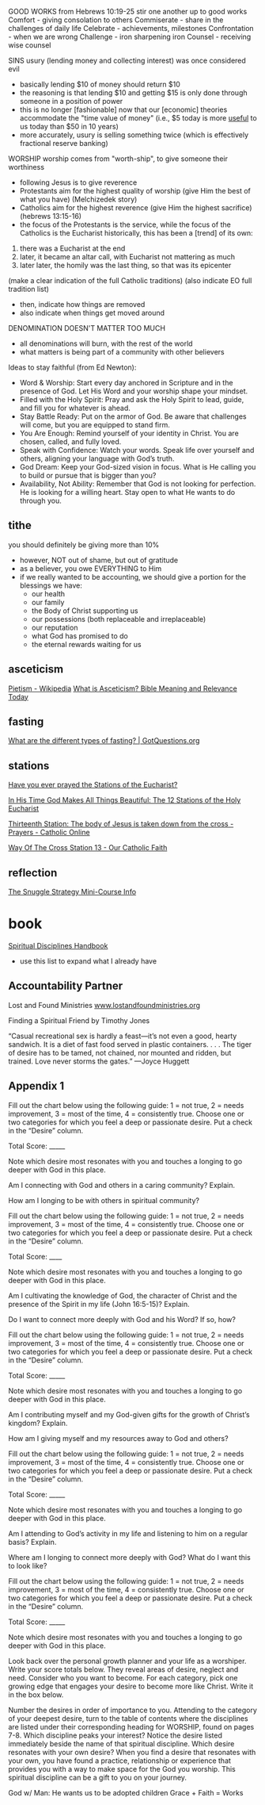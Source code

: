 
GOOD WORKS
from Hebrews 10:19-25
stir one another up to good works
Comfort - giving consolation to others
Commiserate - share in the challenges of daily life
Celebrate - achievements, milestones
Confrontation - when we are wrong
Challenge - iron sharpening iron
Counsel - receiving wise counsel

SINS
usury (lending money and collecting interest) was once considered evil
- basically lending $10 of money should return $10
- the reasoning is that lending $10 and getting $15 is only done through someone in a position of power
- this is no longer [fashionable] now that our [economic] theories accommodate the "time value of money" (i.e., $5 today is more [useful](purpose) to us today than $50 in 10 years)
- more accurately, usury is selling something twice (which is effectively fractional reserve banking)

WORSHIP
worship comes from "worth-ship", to give someone their worthiness
- following Jesus is to give reverence
- Protestants aim for the highest quality of worship (give Him the best of what you have) (Melchizedek story)
- Catholics aim for the highest reverence (give Him the highest sacrifice) (hebrews 13:15-16)
- the focus of the Protestants is the service, while the focus of the Catholics is the Eucharist
historically, this has been a [trend] of its own:
1. there was a Eucharist at the end
2. later, it became an altar call, with Eucharist not mattering as much
3. later later, the homily was the last thing, so that was its epicenter

(make a clear indication of the full Catholic traditions)
(also indicate EO full tradition list)
- then, indicate how things are removed
- also indicate when things get moved around

DENOMINATION DOESN'T MATTER TOO MUCH
- all denominations will burn, with the rest of the world
- what matters is being part of a community with other believers

Ideas to stay faithful (from Ed Newton):
- Word & Worship: Start every day anchored in Scripture and in the presence of God. Let His Word and your worship shape your mindset.
- Filled with the Holy Spirit: Pray and ask the Holy Spirit to lead, guide, and fill you for whatever is ahead.
- Stay Battle Ready: Put on the armor of God. Be aware that challenges will come, but you are equipped to stand firm.
- You Are Enough: Remind yourself of your identity in Christ. You are chosen, called, and fully loved.
- Speak with Confidence: Watch your words. Speak life over yourself and others, aligning your language with God’s truth.
- God Dream: Keep your God-sized vision in focus. What is He calling you to build or pursue that is bigger than you?
- Availability, Not Ability: Remember that God is not looking for perfection. He is looking for a willing heart. Stay open to what He wants to do through you.

## tithe

you should definitely be giving more than 10%
- however, NOT out of shame, but out of gratitude
- as a believer, you owe EVERYTHING to Him
- if we really wanted to be accounting, we should give a portion for the blessings we have:
  - our health
  - our family
  - the Body of Christ supporting us
  - our possessions (both replaceable and irreplaceable)
  - our reputation
  - what God has promised to do
  - the eternal rewards waiting for us

## asceticism

[Pietism - Wikipedia](https://en.m.wikipedia.org/wiki/Pietism)
[What is Asceticism? Bible Meaning and Relevance Today](https://www.christianity.com/wiki/christian-terms/what-is-ascetic-asceticism.html)

## fasting

[What are the different types of fasting? | GotQuestions.org](https://www.gotquestions.org/types-of-fasting.html)

## stations

[Have you ever prayed the Stations of the Eucharist?](https://aleteia.org/2018/06/01/have-you-ever-prayed-the-stations-of-the-eucharist/)

[In His Time God Makes All Things Beautiful: The 12 Stations of the Holy Eucharist](https://jewelsinark.blogspot.com/p/12-stations-of-holy-eucharist.html)

[Thirteenth Station: The body of Jesus is taken down from the cross - Prayers - Catholic Online](https://www.catholic.org/prayers/station.php?id=13)

[Way Of The Cross Station 13 - Our Catholic Faith](https://ourcatholicfaith.org/station13.html)

## reflection

[The Snuggle Strategy Mini-Course Info](https://www.leemalaulau.com/snugglestrategy)

# book

[Spiritual Disciplines Handbook](https://www.biblestudytools.com/books/spiritual-disciplines-handbook/)
- use this list to expand what I already have


## Accountability Partner

Lost and Found Ministries www.lostandfoundministries.org

Finding a Spiritual Friend by Timothy Jones

“Casual recreational sex is hardly a feast—it’s not even a good, hearty sandwich. It is a diet of fast food served in plastic containers. . . . The tiger of desire has to be tamed, not chained, nor mounted and ridden, but trained. Love never storms the gates.” —Joyce Huggett

## Appendix 1

Fill out the chart below using the following guide: 1 = not true, 2 = needs improvement, 3 = most of the time, 4 = consistently true. Choose one or two categories for which you feel a deep or passionate desire. Put a check in the “Desire” column.

Total Score: _____

Note which desire most resonates with you and touches a longing to go deeper with God in this place.

Am I connecting with God and others in a caring community? Explain.

How am I longing to be with others in spiritual community?

Fill out the chart below using the following guide: 1 = not true, 2 = needs improvement, 3 = most of the time, 4 = consistently true. Choose one or two categories for which you feel a deep or passionate desire. Put a check in the “Desire” column.

Total Score: ____

Note which desire most resonates with you and touches a longing to go deeper with God in this place.

Am I cultivating the knowledge of God, the character of Christ and the presence of the Spirit in my life (John 16:5-15)? Explain.

Do I want to connect more deeply with God and his Word? If so, how?

Fill out the chart below using the following guide: 1 = not true, 2 = needs improvement, 3 = most of the time, 4 = consistently true. Choose one or two categories for which you feel a deep or passionate desire. Put a check in the “Desire” column.

Total Score: _____

Note which desire most resonates with you and touches a longing to go deeper with God in this place.

Am I contributing myself and my God-given gifts for the growth of Christ’s kingdom? Explain.

How am I giving myself and my resources away to God and others?

Fill out the chart below using the following guide: 1 = not true, 2 = needs improvement, 3 = most of the time, 4 = consistently true. Choose one or two categories for which you feel a deep or passionate desire. Put a check in the “Desire” column.

Total Score: _____

Note which desire most resonates with you and touches a longing to go deeper with God in this place.

Am I attending to God’s activity in my life and listening to him on a regular basis? Explain.

Where am I longing to connect more deeply with God? What do I want this to look like?

Fill out the chart below using the following guide: 1 = not true, 2 = needs improvement, 3 = most of the time, 4 = consistently true. Choose one or two categories for which you feel a deep or passionate desire. Put a check in the “Desire” column.

Total Score: _____

Note which desire most resonates with you and touches a longing to go deeper with God in this place.

Look back over the personal growth planner and your life as a worshiper. Write your score totals below. They reveal areas of desire, neglect and need. Consider who you want to become. For each category, pick one growing edge that engages your desire to become more like Christ. Write it in the box below.

Number the desires in order of importance to you. Attending to the category of your deepest desire, turn to the table of contents where the disciplines are listed under their corresponding heading for WORSHIP, found on pages 7-8. Which discipline peaks your interest? Notice the desire listed immediately beside the name of that spiritual discipline. Which desire resonates with your own desire? When you find a desire that resonates with your own, you have found a practice, relationship or experience that provides you with a way to make space for the God you worship. This spiritual discipline can be a gift to you on your journey.


God w/ Man:
He wants us to be adopted children
Grace + Faith = Works
